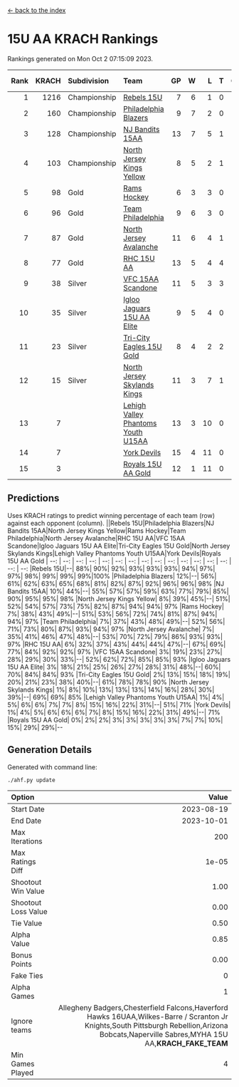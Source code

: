 [<- back to the index](readme.md)
# 15U AA KRACH Rankings
Rankings generated on Mon Oct  2 07:15:09 2023.

Rank|KRACH|Subdivision|Team|GP|W|L|T|OTW|OTL|SoS|Exp Wins|Win Diff
---:|---:|:---|:---|---:|---:|---:|---:|---:|---:|---:|---:|---:
1|1216|Championship|[Rebels 15U](https://gamesheetstats.com/seasons/3659/teams/140654/schedule)|7|6|1|0|0|1|1017|6.8|-0.0
2|160|Championship|[Philadelphia Blazers](https://gamesheetstats.com/seasons/3659/teams/140652/schedule)|9|7|2|0|3|0|51|7.9|0.0
3|128|Championship|[NJ Bandits 15AA](https://gamesheetstats.com/seasons/3659/teams/140648/schedule)|13|7|5|1|0|1|234|8.4|0.0
4|103|Championship|[North Jersey Kings Yellow](https://gamesheetstats.com/seasons/3659/teams/140650/schedule)|8|5|2|1|0|0|54|6.4|0.0
5|98|Gold|[Rams Hockey](https://gamesheetstats.com/seasons/3659/teams/140653/schedule)|6|3|3|0|1|2|1173|3.9|0.0
6|96|Gold|[Team Philadelphia](https://gamesheetstats.com/seasons/3659/teams/140657/schedule)|9|6|3|0|0|0|160|6.9|0.0
7|87|Gold|[North Jersey Avalanche](https://gamesheetstats.com/seasons/3659/teams/140649/schedule)|11|6|4|1|1|0|74|7.4|0.0
8|77|Gold|[RHC 15U AA](https://gamesheetstats.com/seasons/3659/teams/140655/schedule)|13|5|4|4|0|0|80|7.9|0.0
9|38|Silver|[VFC 15AA Scandone](https://gamesheetstats.com/seasons/3659/teams/140659/schedule)|11|5|3|3|0|1|680|7.4|0.0
10|35|Silver|[Igloo Jaguars 15U AA Elite](https://gamesheetstats.com/seasons/3659/teams/140645/schedule)|9|5|4|0|0|0|56|5.9|0.0
11|23|Silver|[Tri-City Eagles 15U Gold](https://gamesheetstats.com/seasons/3659/teams/140658/schedule)|8|4|2|2|0|0|17|5.9|0.0
12|15|Silver|[North Jersey Skylands Kings](https://gamesheetstats.com/seasons/3659/teams/140651/schedule)|11|3|7|1|0|0|150|4.4|0.0
13|7||[Lehigh Valley Phantoms Youth U15AA](https://gamesheetstats.com/seasons/3659/teams/140646/schedule)|13|3|10|0|0|0|47|3.9|0.0
14|7||[York Devils](https://gamesheetstats.com/seasons/3659/teams/140660/schedule)|15|4|11|0|0|2|115|4.9|0.0
15|3||[Royals 15U AA Gold](https://gamesheetstats.com/seasons/3659/teams/140656/schedule)|12|1|11|0|1|0|41|1.9|0.0

## Predictions
Uses KRACH ratings to predict winning percentage of each team (row) against each opponent (column).
||Rebels 15U|Philadelphia Blazers|NJ Bandits 15AA|North Jersey Kings Yellow|Rams Hockey|Team Philadelphia|North Jersey Avalanche|RHC 15U AA|VFC 15AA Scandone|Igloo Jaguars 15U AA Elite|Tri-City Eagles 15U Gold|North Jersey Skylands Kings|Lehigh Valley Phantoms Youth U15AA|York Devils|Royals 15U AA Gold
| --: | --: | --: | --: | --: | --: | --: | --: | --: | --: | --: | --: | --: | --: | --: | --: 
|Rebels 15U|--| 88%| 90%| 92%| 93%| 93%| 93%| 94%| 97%| 97%| 98%| 99%| 99%| 99%|100%
|Philadelphia Blazers| 12%|--| 56%| 61%| 62%| 63%| 65%| 68%| 81%| 82%| 87%| 92%| 96%| 96%| 98%
|NJ Bandits 15AA| 10%| 44%|--| 55%| 57%| 57%| 59%| 63%| 77%| 79%| 85%| 90%| 95%| 95%| 98%
|North Jersey Kings Yellow|  8%| 39%| 45%|--| 51%| 52%| 54%| 57%| 73%| 75%| 82%| 87%| 94%| 94%| 97%
|Rams Hockey|  7%| 38%| 43%| 49%|--| 51%| 53%| 56%| 72%| 74%| 81%| 87%| 94%| 94%| 97%
|Team Philadelphia|  7%| 37%| 43%| 48%| 49%|--| 52%| 56%| 71%| 73%| 80%| 87%| 93%| 94%| 97%
|North Jersey Avalanche|  7%| 35%| 41%| 46%| 47%| 48%|--| 53%| 70%| 72%| 79%| 86%| 93%| 93%| 97%
|RHC 15U AA|  6%| 32%| 37%| 43%| 44%| 44%| 47%|--| 67%| 69%| 77%| 84%| 92%| 92%| 97%
|VFC 15AA Scandone|  3%| 19%| 23%| 27%| 28%| 29%| 30%| 33%|--| 52%| 62%| 72%| 85%| 85%| 93%
|Igloo Jaguars 15U AA Elite|  3%| 18%| 21%| 25%| 26%| 27%| 28%| 31%| 48%|--| 60%| 70%| 84%| 84%| 93%
|Tri-City Eagles 15U Gold|  2%| 13%| 15%| 18%| 19%| 20%| 21%| 23%| 38%| 40%|--| 61%| 78%| 78%| 90%
|North Jersey Skylands Kings|  1%|  8%| 10%| 13%| 13%| 13%| 14%| 16%| 28%| 30%| 39%|--| 69%| 69%| 85%
|Lehigh Valley Phantoms Youth U15AA|  1%|  4%|  5%|  6%|  6%|  7%|  7%|  8%| 15%| 16%| 22%| 31%|--| 51%| 71%
|York Devils|  1%|  4%|  5%|  6%|  6%|  6%|  7%|  8%| 15%| 16%| 22%| 31%| 49%|--| 71%
|Royals 15U AA Gold|  0%|  2%|  2%|  3%|  3%|  3%|  3%|  3%|  7%|  7%| 10%| 15%| 29%| 29%|--

## Generation Details

Generated with command line:
```
./ahf.py update
```

| Option | Value |
| :----- | ----: |
| Start Date | 2023-08-19 |
| End Date | 2023-10-01 |
| Max Iterations | 200 |
| Max Ratings Diff | 1e-05 |
| Shootout Win Value | 1.00 |
| Shootout Loss Value | 0.00 |
| Tie Value | 0.50 |
| Alpha Value | 0.85 |
| Bonus Points | 0.00 |
| Fake Ties | 0 |
| Alpha Games | 1 |
| Ignore teams | Allegheny Badgers,Chesterfield Falcons,Haverford Hawks 16UAA,Wilkes-Barre / Scranton Jr Knights,South Pittsburgh Rebellion,Arizona Bobcats,Naperville Sabres,MYHA 15U AA,__KRACH_FAKE_TEAM__ |
| Min Games Played | 4 |

